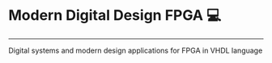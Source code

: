 # Modern Digital Design FPGA 💻
------------------
Digital systems and modern design applications for FPGA in VHDL language
